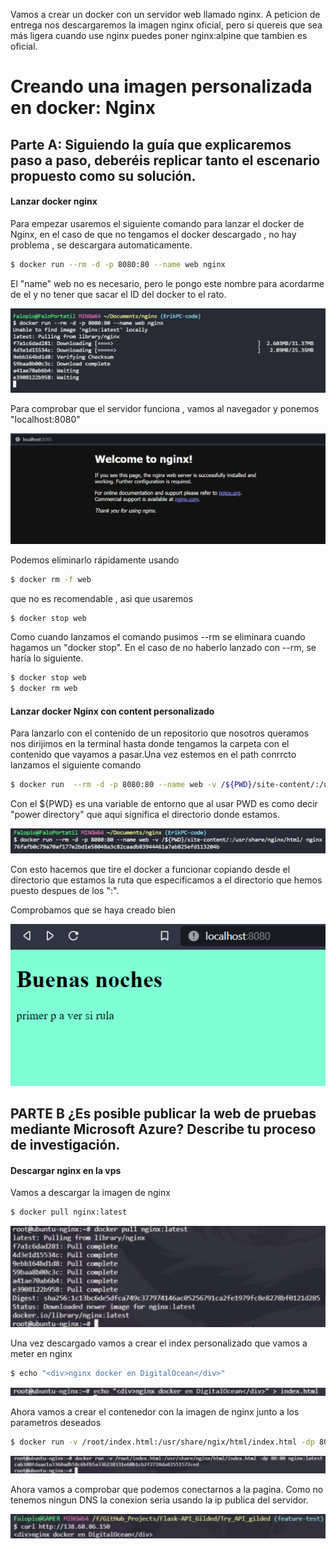 Vamos a crear un docker con un servidor web llamado nginx. A peticion de entrega nos descargaremos la imagen nginx oficial, pero si quereis que sea más ligera cuando use nginx puedes poner nginx:alpine que tambien es oficial.

# Creando una imagen personalizada en docker: Nginx

## Parte A: Siguiendo la guía que explicaremos paso a paso, deberéis replicar tanto el escenario propuesto como su solución.

#### Lanzar docker nginx

Para empezar usaremos el siguiente comando para lanzar el docker de Nginx, en el caso de que no tengamos el docker descargado , no hay problema , se descargara automaticamente.

```bash
$ docker run --rm -d -p 8080:80 --name web nginx
```

El "name" web no es necesario, pero le pongo este nombre para acordarme de el y no tener que sacar el ID del docker to el rato.

<img src="./capturas/pull_inicio.PNG">

Para comprobar que el servidor funciona , vamos al navegador y ponemos "localhost:8080"

<img src="./capturas/nginx_inicio.PNG">

Podemos eliminarlo rápidamente usando

```bash
$ docker rm -f web
```

que no es recomendable , asi que usaremos

```bash
$ docker stop web
```

Como cuando lanzamos el comando pusimos --rm se eliminara cuando hagamos un "docker stop". En el caso de no haberlo lanzado con --rm, se haría lo siguiente.

```bash
$ docker stop web
$ docker rm web
```

#### Lanzar docker Nginx con content personalizado

Para lanzarlo con el contenido de un repositorio que nosotros queramos nos dirijimos en la terminal hasta donde tengamos la carpeta con el contenido que vayamos a pasar.Una vez estemos en el path conrrcto lanzamos el siguiente comando

```bash
$ docker run  --rm -d -p 8080:80 --name web -v /${PWD}/site-content/:/usr/share/nginx/html/ nginx
```

Con el ${PWD} es una variable de entorno que al usar PWD es como decir "power directory" que aqui significa el directorio donde estamos.

<img src="./capturas/ngin_lanzar_index.PNG">

Con esto hacemos que tire el docker a funcionar copiando desde el directorio que estamos la ruta que especificamos a el directorio que hemos puesto despues de los ":".

Comprobamos que se haya creado bien

<img src="./capturas/nginx_index.PNG">

## PARTE B ¿Es posible publicar la web de pruebas mediante Microsoft Azure? Describe tu proceso de investigación.

#### Descargar nginx en la vps

Vamos a descargar la imagen de nginx

```bash
$ docker pull nginx:latest
```

<img src="./capturas/parte_b_docker.png">

Una vez descargado vamos a crear el index personalizado que vamos a meter en nginx

```bash
$ echo "<div>nginx docker en DigitalOcean</div>"
```

<img src="./capturas/parte_b_index.png">

Ahora vamos a crear el contenedor con la imagen de nginx junto a los parametros deseados

```bash
$ docker run -v /root/index.html:/usr/share/ngix/html/index.html -dp 80:80 nginx:latest
```

<img src="./capturas/parte_b_lanzando_nginx.png">

Ahora vamos a comprobar que podemos conectarnos a la pagina. Como no tenemos ningun DNS la conexion seria usando la ip publica del servidor.

<img src="./capturas/parte_b_funciona.png">
